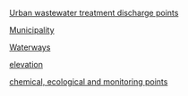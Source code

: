 [Urban wastewater treatment discharge points](https://water.discomap.eea.europa.eu/arcgis/rest/services/UWWTD/SDI_DischargePoints_public_ETRS89_202412/MapServer)

[Municipality](https://idecyl.jcyl.es/geonetwork/srv/eng/catalog.search#/metadata/SPAGOBCYLCITDTSAULMR)

[Waterways]()

[elevation](https://datos.gob.es/en/catalogo/a07002862-modelo-digital-del-terreno-de-castilla-y-leon-elevaciones-5m1)

[chemical, ecological and monitoring points](https://sdi.eea.europa.eu/catalogue/srv/eng/catalog.search#/metadata/6c1f82a6-54c2-4274-9f73-66c1a45c2216)
